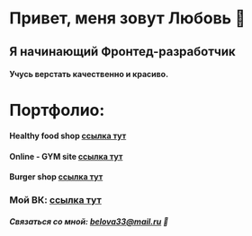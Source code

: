 # Привет, меня зовут Любовь 👋
## Я начинающий Фронтед-разработчик
#### Учусь верстать качественно и красиво.

# Портфолио:
#### Healthy food shop [ссылка тут](https://vk.com/luba.belova33)
#### Online - GYM site [ссылка тут](https://vk.com/luba.belova33)
#### Burger shop [ссылка тут](https://vk.com/luba.belova33)

### Moй ВК: [ссылка тут](https://vk.com/luba.belova33)

##### Связаться со мной: belova33@mail.ru 💬




